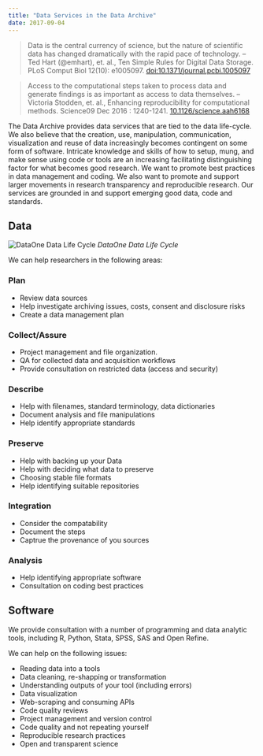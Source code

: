 ```yaml
---
title: "Data Services in the Data Archive"
date: 2017-09-04
---
```


>Data is the central currency of science, but the nature of scientific data has changed dramatically with the rapid pace of technology.
> – Ted Hart (@emhart), et. al., Ten Simple Rules for Digital Data Storage. PLoS Comput Biol 12(10): e1005097. [doi:10.1371/journal.pcbi.1005097](http://doi.org/10.1371/journal.pcbi.1005097)

>Access to the computational steps taken to process data and generate findings is as important as access to data themselves.
> – Victoria Stodden, et. al., Enhancing reproducibility for computational methods. Science09 Dec 2016 : 1240-1241. [10.1126/science.aah6168](http://doi.org/10.1126/science.aah6168)


The Data Archive provides data services that are tied to the data life-cycle. We also believe that the creation, use, manipulation, communication, visualization and reuse of data increasingly becomes contingent on some form of software. Intricate knowledge and skills of how to setup, mung, and make sense using code or tools are an increasing facilitating distinguishing factor for what becomes good research. We want to promote best practices in data management and coding. We also want to promote and support larger movements in research transparency and reproducible research. Our services are grounded in and support emerging good data, code and standards. 

## Data 

![DataOne Data Life Cycle](https://www.dataone.org/sites/all/images/DLC2015_sm.png)
*DataOne Data Life Cycle*

We can help researchers in the following areas: 

### Plan

* Review data sources
* Help investigate archiving issues, costs, consent and disclosure risks
* Create a data management plan


### Collect/Assure

* Project management and file organization.
* QA for collected data and acquisition workflows
* Provide consultation on restricted data (access and security)

### Describe

* Help with filenames, standard terminology, data dictionaries
* Document analysis and file manipulations
* Help identify appropriate standards

### Preserve

* Help with backing up your Data
* Help with deciding what data to preserve
* Choosing stable file formats
* Help identifying suitable repositories

### Integration

* Consider the compatability
* Document the steps
* Captrue the provenance of you sources

### Analysis

* Help identifying appropriate software
* Consultation on coding best practices

## Software

We provide consultation with a number of programming and data analytic tools, including R, Python, Stata, SPSS, SAS and Open Refine. 

We can help on the following issues: 

* Reading data into a tools
* Data cleaning, re-shapping or transformation
* Understanding outputs of your tool (including errors)
* Data visualization 
* Web-scraping and consuming APIs
* Code quality reviews 
* Project management and version control
* Code quality and not repeating yourself 
* Reproducible research practices 
* Open and transparent science 
